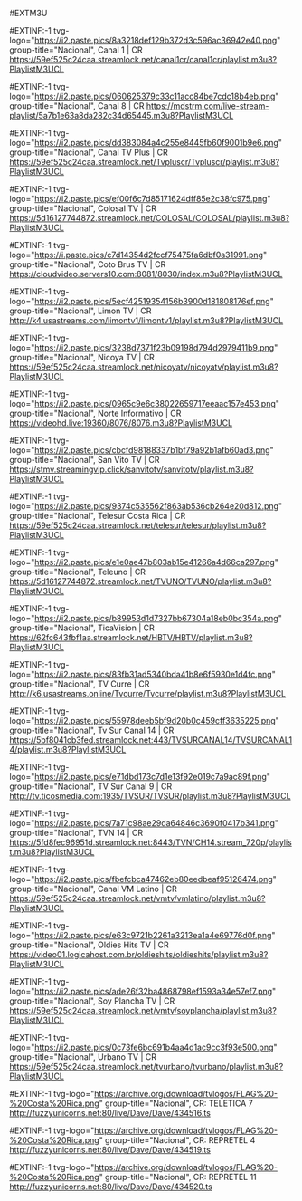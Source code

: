 #EXTM3U

#EXTINF:-1 tvg-logo="https://i2.paste.pics/8a3218def129b372d3c596ac36942e40.png" group-title="Nacional", Canal 1 | CR
https://59ef525c24caa.streamlock.net/canal1cr/canal1cr/playlist.m3u8?PlaylistM3UCL

#EXTINF:-1 tvg-logo="https://i2.paste.pics/060625379c33c11acc84be7cdc18b4eb.png" group-title="Nacional", Canal 8 | CR
https://mdstrm.com/live-stream-playlist/5a7b1e63a8da282c34d65445.m3u8?PlaylistM3UCL

#EXTINF:-1 tvg-logo="https://i2.paste.pics/dd383084a4c255e8445fb60f9001b9e6.png" group-title="Nacional", Canal TV Plus | CR
https://59ef525c24caa.streamlock.net/Tvpluscr/Tvpluscr/playlist.m3u8?PlaylistM3UCL

#EXTINF:-1 tvg-logo="https://i2.paste.pics/ef00f6c7d85171624dff85e2c38fc975.png" group-title="Nacional", Colosal TV | CR
https://5d16127744872.streamlock.net/COLOSAL/COLOSAL/playlist.m3u8?PlaylistM3UCL

#EXTINF:-1 tvg-logo="https://i.paste.pics/c7d14354d2fccf75475fa6dbf0a31991.png" group-title="Nacional", Coto Brus TV | CR
https://cloudvideo.servers10.com:8081/8030/index.m3u8?PlaylistM3UCL

#EXTINF:-1 tvg-logo="https://i2.paste.pics/5ecf42519354156b3900d181808176ef.png" group-title="Nacional", Limon TV | CR
http://k4.usastreams.com/limontv1/limontv1/playlist.m3u8?PlaylistM3UCL

#EXTINF:-1 tvg-logo="https://i2.paste.pics/3238d7371f23b09198d794d2979411b9.png" group-title="Nacional", Nicoya TV | CR
https://59ef525c24caa.streamlock.net/nicoyatv/nicoyatv/playlist.m3u8?PlaylistM3UCL

#EXTINF:-1 tvg-logo="https://i2.paste.pics/0965c9e6c38022659717eeaac157e453.png" group-title="Nacional", Norte Informativo | CR
https://videohd.live:19360/8076/8076.m3u8?PlaylistM3UCL

#EXTINF:-1 tvg-logo="https://i2.paste.pics/cbcfd98188337b1bf79a92b1afb60ad3.png" group-title="Nacional", San Vito TV | CR
https://stmv.streamingvip.click/sanvitotv/sanvitotv/playlist.m3u8?PlaylistM3UCL

#EXTINF:-1 tvg-logo="https://i2.paste.pics/9374c535562f863ab536cb264e20d812.png" group-title="Nacional", Telesur Costa Rica | CR
https://59ef525c24caa.streamlock.net/telesur/telesur/playlist.m3u8?PlaylistM3UCL

#EXTINF:-1 tvg-logo="https://i2.paste.pics/e1e0ae47b803ab15e41266a4d66ca297.png" group-title="Nacional", Teleuno | CR
https://5d16127744872.streamlock.net/TVUNO/TVUNO/playlist.m3u8?PlaylistM3UCL

#EXTINF:-1 tvg-logo="https://i2.paste.pics/b89953d1d7327bb67304a18eb0bc354a.png" group-title="Nacional", TicaVision | CR
https://62fc643fbf1aa.streamlock.net/HBTV/HBTV/playlist.m3u8?PlaylistM3UCL

#EXTINF:-1 tvg-logo="https://i2.paste.pics/83fb31ad5340bda41b8e6f5930e1d4fc.png" group-title="Nacional", TV Curre | CR
http://k6.usastreams.online/Tvcurre/Tvcurre/playlist.m3u8?PlaylistM3UCL

#EXTINF:-1 tvg-logo="https://i2.paste.pics/55978deeb5bf9d20b0c459cff3635225.png" group-title="Nacional", Tv Sur Canal 14 | CR
https://5bf8041cb3fed.streamlock.net:443/TVSURCANAL14/TVSURCANAL14/playlist.m3u8?PlaylistM3UCL

#EXTINF:-1 tvg-logo="https://i2.paste.pics/e71dbd173c7d1e13f92e019c7a9ac89f.png" group-title="Nacional", TV Sur Canal 9 | CR
http://tv.ticosmedia.com:1935/TVSUR/TVSUR/playlist.m3u8?PlaylistM3UCL

#EXTINF:-1 tvg-logo="https://i2.paste.pics/7a71c98ae29da64846c3690f0417b341.png" group-title="Nacional", TVN 14 | CR
https://5fd8fec96951d.streamlock.net:8443/TVN/CH14.stream_720p/playlist.m3u8?PlaylistM3UCL

#EXTINF:-1 tvg-logo="https://i2.paste.pics/fbefcbca47462eb80eedbeaf95126474.png" group-title="Nacional", Canal VM Latino | CR
https://59ef525c24caa.streamlock.net/vmtv/vmlatino/playlist.m3u8?PlaylistM3UCL

#EXTINF:-1 tvg-logo="https://i2.paste.pics/e63c9721b2261a3213ea1a4e69776d0f.png" group-title="Nacional", Oldies Hits TV | CR
https://video01.logicahost.com.br/oldieshits/oldieshits/playlist.m3u8?PlaylistM3UCL

#EXTINF:-1 tvg-logo="https://i2.paste.pics/ade26f32ba4868798ef1593a34e57ef7.png" group-title="Nacional", Soy Plancha TV | CR
https://59ef525c24caa.streamlock.net/vmtv/soyplancha/playlist.m3u8?PlaylistM3UCL

#EXTINF:-1 tvg-logo="https://i2.paste.pics/0c73fe6bc691b4aa4d1ac9cc3f93e500.png" group-title="Nacional", Urbano TV | CR
https://59ef525c24caa.streamlock.net/tvurbano/tvurbano/playlist.m3u8?PlaylistM3UCL

#EXTINF:-1 tvg-logo="https://archive.org/download/tvlogos/FLAG%20-%20Costa%20Rica.png" group-title="Nacional", CR: TELETICA 7
http://fuzzyunicorns.net:80/live/Dave/Dave/434516.ts

#EXTINF:-1 tvg-logo="https://archive.org/download/tvlogos/FLAG%20-%20Costa%20Rica.png" group-title="Nacional", CR: REPRETEL 4
http://fuzzyunicorns.net:80/live/Dave/Dave/434519.ts

#EXTINF:-1 tvg-logo="https://archive.org/download/tvlogos/FLAG%20-%20Costa%20Rica.png" group-title="Nacional", CR: REPRETEL 11
http://fuzzyunicorns.net:80/live/Dave/Dave/434520.ts
